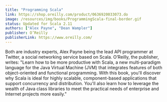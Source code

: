 ```yaml
---
title: "Programming Scala"
link: https://shop.oreilly.com/product/0636920033073.do
image: /resources/img/books/ProgrammingScala-final-border.gif
status: Updated for Scala 2.11
authors: ["Alex Payne", "Dean Wampler"]
publisher: O’Reilly
publisherLink: https://www.oreilly.com/
---
```


Both are industry experts, Alex Payne being the lead API programmer at Twitter, a social networking service based on Scala. O’Reilly, the publisher, writes: "Learn how to be more productive with Scala, a new multi-paradigm language for the Java Virtual Machine (JVM) that integrates features of both object-oriented and functional programming. With this book, you'll discover why Scala is ideal for highly scalable, component-based applications that support concurrency and distribution. You'll also learn how to leverage the wealth of Java class libraries to meet the practical needs of enterprise and Internet projects more easily."